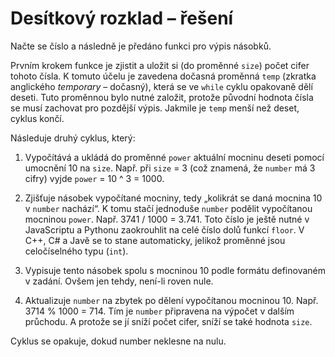 # Desítkový rozklad – řešení

Načte se číslo a následně je předáno funkci pro výpis násobků.

Prvním krokem funkce je zjistit a uložit si (do proměnné `size`) počet cifer tohoto čísla. K tomuto účelu je zavedena dočasná proměnná `temp` (zkratka anglického *temporary* – dočasný), která se ve `while` cyklu opakovaně dělí deseti. Tuto proměnnou bylo nutné založit, protože původní hodnota čísla se musí zachovat pro pozdější výpis. Jakmile je `temp` menší než deset, cyklus končí.

Následuje druhý cyklus, který:

1. Vypočítává a ukládá do proměnné `power` aktuální mocninu deseti pomocí umocnění 10 na `size`. Např. při `size` = 3 (což znamená, že `number` má 3 cifry) vyjde `power` = 10 ^ 3 = 1000.

2. Zjišťuje násobek vypočítané mocniny, tedy „kolikrát se daná mocnina 10 v `number` nachází“. K tomu stačí jednoduše `number` podělit vypočítanou mocninou `power`. Např. 3741 / 1000 = 3.741. Toto číslo je ještě nutné v JavaScriptu a Pythonu zaokrouhlit na celé číslo dolů funkcí `floor`. V C++, C# a Javě se to stane automaticky, jelikož proměnné jsou celočíselného typu (`int`).

3. Vypisuje tento násobek spolu s mocninou 10 podle formátu definovaném v zadání. Ovšem jen tehdy, není-li roven nule.

4. Aktualizuje `number` na zbytek po dělení vypočítanou mocninou 10. Např. 3714 % 1000 = 714. Tím je `number` připravena na výpočet v dalším průchodu. A protože se jí sníží počet cifer, sníží se také hodnota `size`.

Cyklus se opakuje, dokud number neklesne na nulu.
